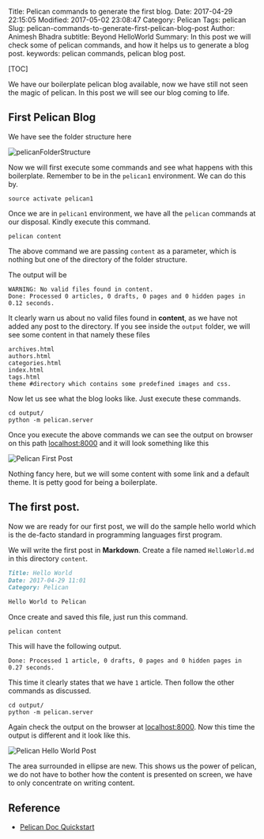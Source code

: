 Title: Pelican commands to generate the first blog.
Date: 2017-04-29 22:15:05
Modified: 2017-05-02 23:08:47
Category: Pelican
Tags: pelican
Slug: pelican-commands-to-generate-first-pelican-blog-post
Author: Animesh Bhadra
subtitle: Beyond HelloWorld
Summary: In this post we will check some of pelican commands, and how it helps us to generate a blog post.
keywords: pelican commands, pelican blog post.

[TOC]

We have our boilerplate pelican blog available, now we have still not seen the magic of pelican. In this post we will see our blog coming to life.

## First Pelican Blog ##

We have see the folder structure here

![pelicanFolderStructure]({filename}../images/pelicanQuickStart/pelicanFolderStructure.png "pelican folder structure")  

Now we will first execute some commands and see what happens with this boilerplate. Remember to be in the `pelican1` environment. We can do this by.

````shell
source activate pelican1
````

Once we are in `pelican1` environment, we have all the `pelican` commands at our disposal. Kindly execute this command.

````shell
pelican content
````

The above command we are passing `content` as a parameter, which is nothing but one of the directory of the folder structure.

The output will be
````shell
WARNING: No valid files found in content.
Done: Processed 0 articles, 0 drafts, 0 pages and 0 hidden pages in 0.12 seconds.
````

It clearly warn us about no valid files found in **content**, as we have not added any post to the directory. If you see inside the `output` folder, we will see some content in that namely these files

````shell
archives.html
authors.html
categories.html
index.html
tags.html
theme #directory which contains some predefined images and css.
````

Now let us see what the blog looks like. Just execute these commands.

````shell
cd output/
python -m pelican.server
````

Once you execute the above commands we can see the output on browser on this path [localhost:8000](http://localhost:8000/) and it will look something like this

![Pelican First Post]({filename}../images/pelicanCommands/firstPostPelican.png "The first post from pelican")

Nothing fancy here, but we will some content with some link and a default theme. It is petty good for being a boilerplate.

## The first post. ##

Now we are ready for our first post, we will do the sample hello world which is the de-facto standard in programming languages first program.

We will write the first post in **Markdown**. Create a file named `HelloWorld.md` in this directory `content`.

````md
Title: Hello World
Date: 2017-04-29 11:01
Category: Pelican

Hello World to Pelican

````

Once create and saved this file, just run this command.

````shell
pelican content
````

This will have the following output.

````shell
Done: Processed 1 article, 0 drafts, 0 pages and 0 hidden pages in 0.27 seconds.
````

This time it clearly states that we have `1` article. Then follow the other commands as discussed.

````shell
cd output/
python -m pelican.server
````

Again check the output on the browser at [localhost:8000](http://localhost:8000/). Now this time the output is different and it look like this.

![Pelican Hello World Post]({filename}../images/pelicanCommands/helloWorldPelicanPost.png "The HelloWorld post from pelican")

The area surrounded in ellipse are new. This shows us the power of pelican, we do not have to bother how the content is presented on screen, we have to only concentrate on writing content.

## Reference ##

* [Pelican Doc Quickstart](http://docs.getpelican.com/en/stable/quickstart.html)